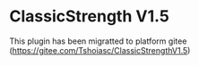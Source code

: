 # ClassicStrength V1.5

This plugin has been migratted to platform gitee (https://gitee.com/Tshoiasc/ClassicStrengthV1.5)
